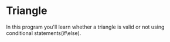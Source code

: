 # Triangle
In this program you'll learn whether a triangle is valid or not using conditional statements(if\else).
